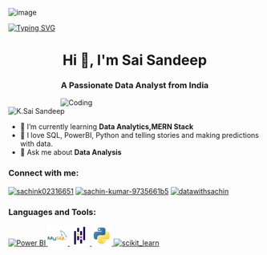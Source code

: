 
![image](https://user-images.githubusercontent.com/110285559/234636302-a0150eb5-dbb3-4c36-bc92-dfe62bc0c506.png)

[![Typing SVG](https://readme-typing-svg.demolab.com/?lines=Hey+Folks;I'm+Sai+Sandeep)](https://git.io/typing-svg)
<h1 align="center">Hi 👋, I'm Sai Sandeep</h1>
<h3 align="center">A Passionate Data Analyst from India</h3>
<img align="right" alt="Coding" width="400" src="https://cdn.dribbble.com/users/1162077/screenshots/3848914/programmer.gif">

<p align="left"> <img src="https://komarev.com/ghpvc/?username=KolliparaSaiSandeep" alt="K.Sai Sandeep" /> </p>

- 🌱 I’m currently learning **Data Analytics,MERN Stack**
- 👀 I love SQL, PowerBI, Python and telling stories and making predictions with data.
- 💬 Ask me about **Data Analysis**



<h3 align="left">Connect with me:</h3>
<p align="left">
<a href="https://twitter.com/ksai_sandeep" target="blank"><img align="center" src="https://raw.githubusercontent.com/rahuldkjain/github-profile-readme-generator/master/src/images/icons/Social/twitter.svg" alt="sachink02316651" height="30" width="40" /></a>
<a href="https://www.linkedin.com/in/sai-sandeep-kollipara-414329203/" target="blank"><img align="center" src="https://raw.githubusercontent.com/rahuldkjain/github-profile-readme-generator/master/src/images/icons/Social/linked-in-alt.svg" alt="sachin-kumar-9735661b5" height="30" width="40" /></a>
 <a href="https://instagram.com/ksai_sandeep?igshid=ZGUzMzM3NWJiOQ==" target="blank"><img align="center" src="https://raw.githubusercontent.com/rahuldkjain/github-profile-readme-generator/master/src/images/icons/Social/instagram.svg" alt="datawithsachin" height="30" width="40" /></a>
</p>

<h3 align="left">Languages and Tools:</h3>
<p align="left"> <a href="https://powerbi.microsoft.com/en-gb/"db/" target="_blank" rel="noreferrer"> <img src="https://raw.githubusercontent.com/microsoft/PowerBI-Icons/main/SVG/Power-BI.svg" alt="Power BI" width="40" height="40"/> </a> <a href="https://www.mysql.com/" target="_blank" rel="noreferrer"> <img src="https://raw.githubusercontent.com/devicons/devicon/master/icons/mysql/mysql-original-wordmark.svg" alt="mysql" width="40" height="40"/> </a> <a href="https://pandas.pydata.org/" target="_blank" rel="noreferrer"> <img src="https://raw.githubusercontent.com/devicons/devicon/2ae2a900d2f041da66e950e4d48052658d850630/icons/pandas/pandas-original.svg" alt="pandas" width="40" height="40"/> </a> <a href="https://www.python.org" target="_blank" rel="noreferrer"> <img src="https://raw.githubusercontent.com/devicons/devicon/master/icons/python/python-original.svg" alt="python" width="40" height="40"/> </a> <a href="https://scikit-learn.org/" target="_blank" rel="noreferrer"> <img src="https://upload.wikimedia.org/wikipedia/commons/0/05/Scikit_learn_logo_small.svg" alt="scikit_learn" width="40" height="40"/> </a> 
 
